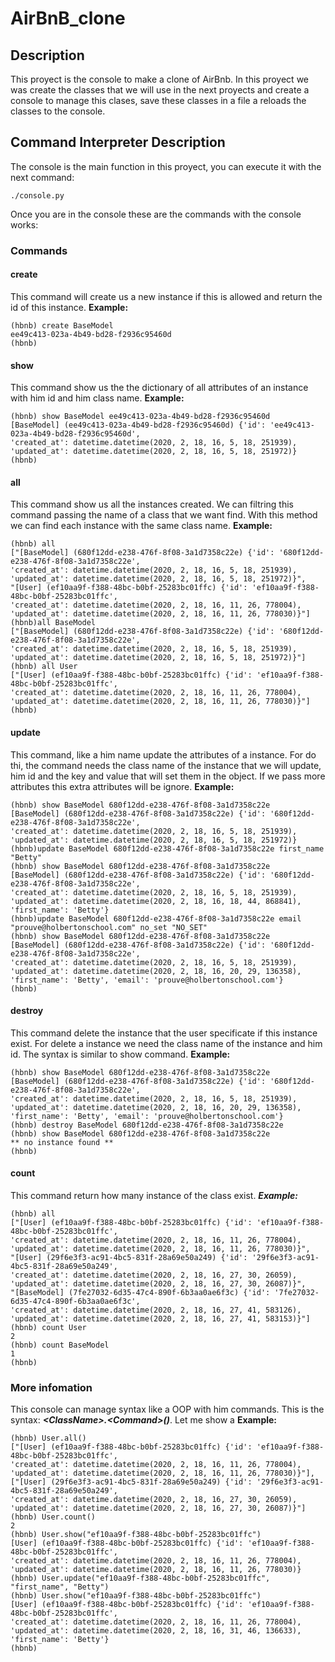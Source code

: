 # AirBnB_clone

## Description
This proyect is the console to make a clone of AirBnb. In this proyect we was create the classes that we will use in the next proyects and create a console to manage this clases, save these classes in a file a reloads the classes to the console.

## Command Interpreter Description
The console is the main function in this proyect, you can execute it with the next command:
```
./console.py
```
Once you are in the console these are the commands with the console works:
### Commands
#### create
This command will create us a new instance if this is allowed and return the id of this instance.
**Example:**
```
(hbnb) create BaseModel
ee49c413-023a-4b49-bd28-f2936c95460d
(hbnb)
```
#### show
This command show us the the dictionary of all attributes of an instance with him id and him class name. **Example:**
```
(hbnb) show BaseModel ee49c413-023a-4b49-bd28-f2936c95460d
[BaseModel] (ee49c413-023a-4b49-bd28-f2936c95460d) {'id': 'ee49c413-023a-4b49-bd28-f2936c95460d',
'created_at': datetime.datetime(2020, 2, 18, 16, 5, 18, 251939),
'updated_at': datetime.datetime(2020, 2, 18, 16, 5, 18, 251972)}
(hbnb)
```
#### all
This command show us all the instances created. We can filtring this command passing the name of a class that we want find. With this method we can find each instance with the same class name. **Example:**
```
(hbnb) all
["[BaseModel] (680f12dd-e238-476f-8f08-3a1d7358c22e) {'id': '680f12dd-e238-476f-8f08-3a1d7358c22e',
'created_at': datetime.datetime(2020, 2, 18, 16, 5, 18, 251939),
'updated_at': datetime.datetime(2020, 2, 18, 16, 5, 18, 251972)}",
"[User] (ef10aa9f-f388-48bc-b0bf-25283bc01ffc) {'id': 'ef10aa9f-f388-48bc-b0bf-25283bc01ffc',
'created_at': datetime.datetime(2020, 2, 18, 16, 11, 26, 778004),
'updated_at': datetime.datetime(2020, 2, 18, 16, 11, 26, 778030)}"]
(hbnb)all BaseModel
["[BaseModel] (680f12dd-e238-476f-8f08-3a1d7358c22e) {'id': '680f12dd-e238-476f-8f08-3a1d7358c22e',
'created_at': datetime.datetime(2020, 2, 18, 16, 5, 18, 251939),
'updated_at': datetime.datetime(2020, 2, 18, 16, 5, 18, 251972)}"]
(hbnb) all User
["[User] (ef10aa9f-f388-48bc-b0bf-25283bc01ffc) {'id': 'ef10aa9f-f388-48bc-b0bf-25283bc01ffc',
'created_at': datetime.datetime(2020, 2, 18, 16, 11, 26, 778004),
'updated_at': datetime.datetime(2020, 2, 18, 16, 11, 26, 778030)}"]
(hbnb)
```
#### update
This command, like a him name update the attributes of a instance. For do thi, the command needs the class name of the instance that we will update, him id and the key and value that will set them in the object. If we pass more attributes this extra attributes will be ignore. **Example:**
```
(hbnb) show BaseModel 680f12dd-e238-476f-8f08-3a1d7358c22e
[BaseModel] (680f12dd-e238-476f-8f08-3a1d7358c22e) {'id': '680f12dd-e238-476f-8f08-3a1d7358c22e',
'created_at': datetime.datetime(2020, 2, 18, 16, 5, 18, 251939),
'updated_at': datetime.datetime(2020, 2, 18, 16, 5, 18, 251972)}
(hbnb)update BaseModel 680f12dd-e238-476f-8f08-3a1d7358c22e first_name "Betty"
(hbnb) show BaseModel 680f12dd-e238-476f-8f08-3a1d7358c22e
[BaseModel] (680f12dd-e238-476f-8f08-3a1d7358c22e) {'id': '680f12dd-e238-476f-8f08-3a1d7358c22e',
'created_at': datetime.datetime(2020, 2, 18, 16, 5, 18, 251939),
'updated_at': datetime.datetime(2020, 2, 18, 16, 18, 44, 868841),
'first_name': 'Betty'}
(hbnb)update BaseModel 680f12dd-e238-476f-8f08-3a1d7358c22e email "prouve@holbertonschool.com" no_set "NO_SET"
(hbnb) show BaseModel 680f12dd-e238-476f-8f08-3a1d7358c22e
[BaseModel] (680f12dd-e238-476f-8f08-3a1d7358c22e) {'id': '680f12dd-e238-476f-8f08-3a1d7358c22e',
'created_at': datetime.datetime(2020, 2, 18, 16, 5, 18, 251939),
'updated_at': datetime.datetime(2020, 2, 18, 16, 20, 29, 136358),
'first_name': 'Betty', 'email': 'prouve@holbertonschool.com'}
(hbnb)
```
#### destroy
This command delete the instance that the user specificate if this instance exist. For delete a instance we need the class name of the instance and him id. The syntax is similar to show command. **Example:**
```
(hbnb) show BaseModel 680f12dd-e238-476f-8f08-3a1d7358c22e
[BaseModel] (680f12dd-e238-476f-8f08-3a1d7358c22e) {'id': '680f12dd-e238-476f-8f08-3a1d7358c22e',
'created_at': datetime.datetime(2020, 2, 18, 16, 5, 18, 251939),
'updated_at': datetime.datetime(2020, 2, 18, 16, 20, 29, 136358),
'first_name': 'Betty', 'email': 'prouve@holbertonschool.com'}
(hbnb) destroy BaseModel 680f12dd-e238-476f-8f08-3a1d7358c22e
(hbnb) show BaseModel 680f12dd-e238-476f-8f08-3a1d7358c22e
** no instance found **
(hbnb)
```
#### count
This command return how many instance of the class exist. ***Example:***
```
(hbnb) all
["[User] (ef10aa9f-f388-48bc-b0bf-25283bc01ffc) {'id': 'ef10aa9f-f388-48bc-b0bf-25283bc01ffc',
'created_at': datetime.datetime(2020, 2, 18, 16, 11, 26, 778004),
'updated_at': datetime.datetime(2020, 2, 18, 16, 11, 26, 778030)}",
"[User] (29f6e3f3-ac91-4bc5-831f-28a69e50a249) {'id': '29f6e3f3-ac91-4bc5-831f-28a69e50a249',
'created_at': datetime.datetime(2020, 2, 18, 16, 27, 30, 26059),
'updated_at': datetime.datetime(2020, 2, 18, 16, 27, 30, 26087)}",
"[BaseModel] (7fe27032-6d35-47c4-890f-6b3aa0ae6f3c) {'id': '7fe27032-6d35-47c4-890f-6b3aa0ae6f3c',
'created_at': datetime.datetime(2020, 2, 18, 16, 27, 41, 583126),
'updated_at': datetime.datetime(2020, 2, 18, 16, 27, 41, 583153)}"]
(hbnb) count User
2
(hbnb) count BaseModel
1
(hbnb)
```

### More infomation
This console can manage syntax like a OOP with him commands. This is the syntax: ***\<ClassName\>.\<Command\>()***. Let me show a **Example:**
```
(hbnb) User.all()
["[User] (ef10aa9f-f388-48bc-b0bf-25283bc01ffc) {'id': 'ef10aa9f-f388-48bc-b0bf-25283bc01ffc',
'created_at': datetime.datetime(2020, 2, 18, 16, 11, 26, 778004),
'updated_at': datetime.datetime(2020, 2, 18, 16, 11, 26, 778030)}"],
["[User] (29f6e3f3-ac91-4bc5-831f-28a69e50a249) {'id': '29f6e3f3-ac91-4bc5-831f-28a69e50a249',
'created_at': datetime.datetime(2020, 2, 18, 16, 27, 30, 26059),
'updated_at': datetime.datetime(2020, 2, 18, 16, 27, 30, 26087)}"]
(hbnb) User.count()
2
(hbnb) User.show("ef10aa9f-f388-48bc-b0bf-25283bc01ffc")
[User] (ef10aa9f-f388-48bc-b0bf-25283bc01ffc) {'id': 'ef10aa9f-f388-48bc-b0bf-25283bc01ffc',
'created_at': datetime.datetime(2020, 2, 18, 16, 11, 26, 778004),
'updated_at': datetime.datetime(2020, 2, 18, 16, 11, 26, 778030)}
(hbnb) User.update("ef10aa9f-f388-48bc-b0bf-25283bc01ffc", "first_name", "Betty")
(hbnb) User.show("ef10aa9f-f388-48bc-b0bf-25283bc01ffc")
[User] (ef10aa9f-f388-48bc-b0bf-25283bc01ffc) {'id': 'ef10aa9f-f388-48bc-b0bf-25283bc01ffc',
'created_at': datetime.datetime(2020, 2, 18, 16, 11, 26, 778004),
'updated_at': datetime.datetime(2020, 2, 18, 16, 31, 46, 136633), 'first_name': 'Betty'}
(hbnb)
```
